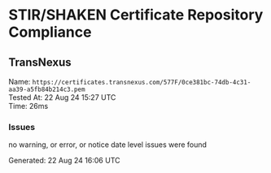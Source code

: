 # STIR/SHAKEN Certificate Repository Compliance

## TransNexus

Name: `https://certificates.transnexus.com/577F/0ce381bc-74db-4c31-aa39-a5fb84b214c3.pem`\
Tested At: 22 Aug 24 15:27 UTC\
Time: 26ms

### Issues

no warning, or error, or notice date level issues were found

Generated: 22 Aug 24 16:06 UTC